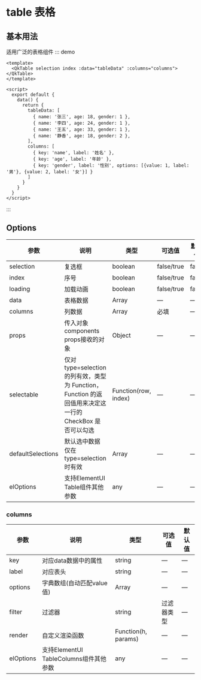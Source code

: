 # table 表格

## 基本用法
适用广泛的表格组件
::: demo
```
<template>
  <QkTable selection index :data="tableData" :columns="columns"></QkTable>
</template>

<script>
  export default {
    data() {
      return {
        tableData: [
          { name: '张三', age: 18, gender: 1 },
          { name: '李四', age: 24, gender: 1 },
          { name: '王五', age: 33, gender: 1 },
          { name: '静香', age: 18, gender: 2 },
        ],
        columns: [
          { key: 'name', label: '姓名' },
          { key: 'age', label: '年龄' },
          { key: 'gender', label: '性别', options: [{value: 1, label: '男'}, {value: 2, label: '女'}] }
        ]
      }
    }
  }
</script>
```
:::
## Options
<table class="options-table">
  <thead>
    <tr>
      <th>参数</th>
      <th>说明</th>
      <th>类型</th>
      <th>可选值</th>
      <th>默认值</th>
    </tr>
  </thead>
  <tbody>
    <tr>
      <td>selection</td>
      <td>复选框</td>
      <td>boolean</td>
      <td>false/true</td>
      <td>false</td>
    </tr>
    <tr>
      <td>index</td>
      <td>序号</td>
      <td>boolean</td>
      <td>false/true</td>
      <td>false</td>
    </tr>
    <tr>
      <td>loading</td>
      <td>加载动画</td>
      <td>boolean</td>
      <td>false/true</td>
      <td>false</td>
    </tr>
    <tr>
      <td>data</td>
      <td>表格数据</td>
      <td>Array</td>
      <td>—</td>
      <td>—</td>
    </tr>
    <tr>
      <td>columns</td>
      <td>列数据</td>
      <td>Array</td>
      <td>必填</td>
      <td>—</td>
    </tr>
    <tr>
      <td>props</td>
      <td>传入对象 components props接收的对象</td>
      <td>Object</td>
      <td>—</td>
      <td>—</td>
    </tr>
    <tr>
      <td>selectable</td>
      <td>仅对 type=selection 的列有效，类型为 Function，Function 的返回值用来决定这一行的 CheckBox 是否可以勾选</td>
      <td>Function(row, index)</td>
      <td>—</td>
      <td>—</td>
    </tr>
    <tr>
      <td>defaultSelections</td>
      <td>默认选中数据 仅在 type=selection 时有效</td>
      <td>Array</td>
      <td>—</td>
      <td>—</td>
    </tr>
    <tr>
      <td>elOptions</td>
      <td>支持ElementUI Table组件其他参数</td>
      <td>any</td>
      <td>—</td>
      <td>—</td>
    </tr>
  </tbody>
</table>

### columns
<table class="options-table">
  <thead>
    <tr>
      <th>参数</th>
      <th>说明</th>
      <th>类型</th>
      <th>可选值</th>
      <th>默认值</th>
    </tr>
  </thead>
  <tbody>
    <tr>
      <td>key</td>
      <td>对应data数据中的属性</td>
      <td>string</td>
      <td>—</td>
      <td>—</td>
    </tr>
    <tr>
      <td>label</td>
      <td>对应表头</td>
      <td>string</td>
      <td>—</td>
      <td>—</td>
    </tr>
    <tr>
      <td>options</td>
      <td>字典数组(自动匹配value值)</td>
      <td>Array</td>
      <td>—</td>
      <td>—</td>
    </tr>
    <tr>
      <td>filter</td>
      <td>过滤器</td>
      <td>string</td>
      <td>过滤器类型</td>
      <td>—</td>
    </tr>
    <tr>
      <td>render</td>
      <td>自定义渲染函数</td>
      <td>Function(h, params)</td>
      <td>—</td>
      <td>—</td>
    </tr>
    <tr>
      <td>elOptions</td>
      <td>支持ElementUI TableColumns组件其他参数</td>
      <td>any</td>
      <td>—</td>
      <td>—</td>
    </tr>
  </tbody>
</table>
